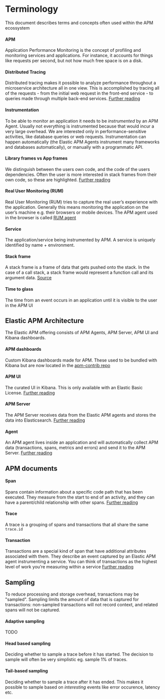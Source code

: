# Terminology

This document describes terms and concepts often used within the APM ecossystem



#### APM
Application Performance Monitoring is the concept of profiling and monitoring services and applications. For instance, it accounts for things like requests per second, but not how much free space is on a disk.

#### Distributed Tracing
Distributed tracing makes it possible to analyze performance throughout a microservice architecture all in one view. This is accomplished by tracing all of the requests - from the initial web request in the front-end service - to queries made through multiple back-end services. [Further reading](https://www.elastic.co/guide/en/apm/get-started/current/distributed-tracing.html)

#### Instrumentation
To be able to monitor an application it needs to be _instrumented_ by an APM Agent. 
Usually not everything is instrumented because that would incur a very large overhead. We are interested only in performance-sensitive activities, like database queries or web requests. Instrumentation can happen automatically (the Elastic APM Agents instrument many frameworks and databases automatically), or manually with a programmatic API.

#### Library frames vs App frames
We distinguish between the users own code, and the code of the users dependencies. Often the user is more interested in stack frames from their own code, so these are highlighted.
[Further reading](https://www.elastic.co/guide/en/apm/agent/nodejs/master/performance-tuning.html#performance-source-lines)

#### Real User Monitoring (RUM)
Real User Monitoring (RUM) tries to capture the real user’s experience with the application. Generally this means monitoring the application on the user’s machine e.g. their browsers or mobile devices. The APM agent used in the browser is called [RUM agent](https://www.elastic.co/guide/en/apm/agent/rum-js/4.x/intro.html)

#### Service
The application/service being instrumented by APM. A service is uniquely identified by name + environment.

#### Stack frame
A stack frame is a frame of data that gets pushed onto the stack. In the case of a call stack, a stack frame would represent a function call and its argument data. [Source](https://stackoverflow.com/a/10057535/434980)

#### Time to glass
The time from an event occurs in an application until it is visible to the user in the APM UI

## Elastic APM Architecture

The Elastic APM offering consists of APM Agents, APM Server, APM UI and Kibana dashboards.

#### APM dashboards
Custom Kibana dashboards made for APM. These used to be bundled with Kibana but are now located in the [apm-contrib repo](https://github.com/elastic/apm-contrib/tree/471ef577fe6ae583d49ced4b2047a3763fac7a7b/kibana)

#### APM UI
The curated UI in Kibana. This is only available with an Elastic Basic License.
[Further reading](https://www.elastic.co/guide/en/kibana/7.3/xpack-apm.html)

#### APM Server
The APM Server receives data from the Elastic APM agents and stores the data into Elasticsearch.
[Further reading](https://www.elastic.co/guide/en/apm/get-started/current/components.html#_apm_server)

#### Agent 
An APM agent lives inside an application and will automatically collect APM data (transactions, spans, metrics and errors) and send it to the APM Server.
[Further reading](https://www.elastic.co/guide/en/apm/get-started/current/components.html#_apm_agents)

## APM documents

#### Span
Spans contain information about a specific code path that has been executed. They measure from the start to end of an activity, and they can have a parent/child relationship with other spans.
[Further reading](https://www.elastic.co/guide/en/apm/get-started/current/transaction-spans.html)

#### Trace
A trace is a grouping of spans and transactions that all share the same `trace.id`

#### Transaction
Transactions are a special kind of span that have additional attributes associated with them. They describe an event captured by an Elastic APM agent instrumenting a service. You can think of transactions as the highest level of work you’re measuring within a service
[Further reading](https://www.elastic.co/guide/en/apm/get-started/current/transactions.html)

## Sampling

To reduce processing and storage overhead, transactions may be "sampled". Sampling limits the amount of data that is captured for transactions: non-sampled transactions will not record context, and related spans will not be captured.

#### Adaptive sampling
TODO

#### Head based sampling
Deciding whether to sample a trace before it has started. The decision to sample will often be very simplistic eg. sample 1% of traces.

#### Tail-based sampling
Deciding whether to sample a trace after it has ended. This makes it possible to sample based on _interesting_ events like error occurence, latency etc.

